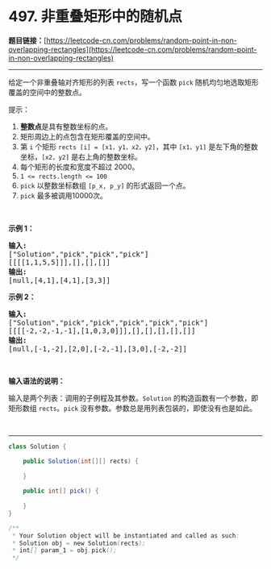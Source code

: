 # 497. 非重叠矩形中的随机点

**题目链接：**[https://leetcode-cn.com/problems/random-point-in-non-overlapping-rectangles](https://leetcode-cn.com/problems/random-point-in-non-overlapping-rectangles)

---

<div class="content__1Y2H">
 <div class="notranslate">
  <p>给定一个非重叠轴对齐矩形的列表 <code>rects</code>，写一个函数 <code>pick</code> 随机均匀地选取矩形覆盖的空间中的整数点。</p> 
  <p>提示：</p> 
  <ol> 
   <li><strong>整数点</strong>是具有整数坐标的点。</li> 
   <li>矩形周边上的点包含在矩形覆盖的空间中。</li> 
   <li>第 <code>i</code> 个矩形 <code>rects [i] = [x1，y1，x2，y2]</code>，其中&nbsp;<code>[x1，y1]</code> 是左下角的整数坐标，<code>[x2，y2]</code> 是右上角的整数坐标。</li> 
   <li>每个矩形的长度和宽度不超过 2000。</li> 
   <li><code>1 &lt;= rects.length&nbsp;&lt;= 100</code></li> 
   <li><code>pick</code> 以整数坐标数组&nbsp;<code>[p_x, p_y]</code>&nbsp;的形式返回一个点。</li> 
   <li><code>pick</code> 最多被调用10000次。</li> 
  </ol> 
  <p>&nbsp;</p> 
  <p><strong>示例 1：</strong></p> 
  <pre class="language-text"><strong>输入: 
</strong>["Solution","pick","pick","pick"]
[[[[1,1,5,5]]],[],[],[]]
<strong>输出: 
</strong>[null,[4,1],[4,1],[3,3]]
</pre> 
  <p><strong>示例 2：</strong></p> 
  <pre class="language-text"><strong>输入: 
</strong>["Solution","pick","pick","pick","pick","pick"]
[[[[-2,-2,-1,-1],[1,0,3,0]]],[],[],[],[],[]]
<strong>输出: 
</strong>[null,[-1,-2],[2,0],[-2,-1],[3,0],[-2,-2]]</pre> 
  <p>&nbsp;</p> 
  <p><strong>输入语法的说明：</strong></p> 
  <p>输入是两个列表：调用的子例程及其参数。<code>Solution</code> 的构造函数有一个参数，即矩形数组 <code>rects</code>。<code>pick</code> 没有参数。参数总是用列表包装的，即使没有也是如此。</p> 
  <p>&nbsp;</p> 
 </div>
</div>

---

```java
class Solution {

    public Solution(int[][] rects) {
        
    }
    
    public int[] pick() {
        
    }
}

/**
 * Your Solution object will be instantiated and called as such:
 * Solution obj = new Solution(rects);
 * int[] param_1 = obj.pick();
 */
```